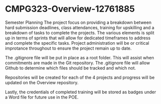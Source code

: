 # CMPG323-Overview-12761885
Semester Planning
The project focus on providing a breakdown between hard submission deadlines, class attendances, training for upskilling and a breakdown of tasks to complete the projects. 
The various elements is split up in terms of sprints that will allow for dedicated timeframes to address and complete the specific tasks. 
Project administration will be or critical improtance throughout to ensure the project remain up to date.

The .gitignore file will be put in place as a root folder. This will assist when commitments are made in the Git repository. The .gitignore file will allow Github to determine which files should be tracked and which not.

Repositories will be created for each of the 4 projects and progress will be updated on the Overview repository.

Lastly, the credentials of completed training will be stored as badges under a Word file for future use in the POE. 
